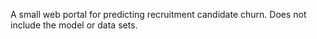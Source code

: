 A small web portal for predicting recruitment candidate churn. Does not include the model or data sets.
